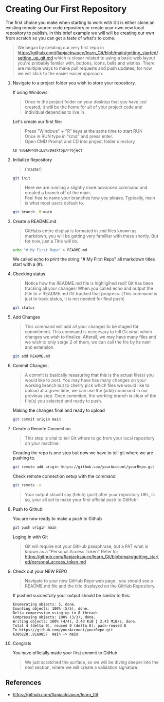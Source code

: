 # Creating Our First Repository 

The first choice you make when starting to work with Git is either clone an existing remote source code repository or create your own new local repository to publish. In this brief example we will will be creating our own from scratch so you can get a taste of what's to come. 

> We began by creating our very first repo in https://github.com/flapjacksauce/learn_Git/blob/main/getting_started/setting_up_git.md which is closer related to using a basic web layout you're probably familar with, buttons, icons, bells and wistles. There are multiple ways to make pull requests and push updates, for now we will stick to the easier easier approach.

1. Navigate to a project folder you wish to store your repository. 

    If using Windows: 

    > Once in the project folder on your desktop that you have just created, it will be the home for all of your project code and individual depencies to live in.

    Let's create our first file:

    > Press "Windows" + "R" keys at the same time to start RUN  
    > Once in RUN type in "cmd" and press enter.  
    > Open CMD Prompt and CD into project folder directory  

    ```sh
    CD %USERPROFILE%/Desktop/Project
    ```

2. Initialize Repository

    > (master)

    ```sh
    git init
    ```

    > Here we are running a slightly more advanced command and created a branch off of the main.  
    > Feel free to name your branches how you please. Typically, main is what most users default to.

    ```sh
    git branch -M main
    ```

3. Create a README.md

    > GitHubs entire display is formated in .md files known as markdown, you will be getting very familliar with these shortly. But for now, just a Title will do. 

    ```sh
    echo "# My First Repo" > README.md
    ```

    We called echo to print the string "# My First Repo" all markdown titles start with a (#).

4. Checking status

    > Notice how the README.md file is highligihed red? Git has been tracking all your changes!
    > When you called echo and output the title to > README.md Git tracked that progress.
    > (This command is just to track status, it is not needed for final push)

    ```sh
    git status
    ```

5. Add Changes

    > This command will add all your changes to be staged for commitment.
    > This command is neccesary to tell Git what which changes we wish to finalize. Afterall, we may have many files and we wish to only stage 2 of them, we can call the file by its nam and extension.

    ```sh
    git add README.md
    ```
6. Commit Changes.

    > A commit is basically reassuring that this is the actual file(s) you would like to post.
    > You may have has many changes on your working branch but to cherry pick which files we would like to upload at a given time, we can use the (add) command in our previous step.
    > Once commited, the working branch is clear of the file(s) you selected and ready to push. 

    Making the changes final and ready to upload
    ```sh
    git commit origin main
    ```

7. Create a Remote Connection

    > This step is vital to tell Git where to go from your local repository on your machine.

    Creating the repo is one step but now we have to tell git where we are pushing to.
    ```sh
    git remote add origin https://github.com/yourAccount/yourRepo.git
    ```

    Check remote connection setup with the command

    ```sh
    git remote -v
    ```
    > Your output should say (fetch) (pull) after your repository URL, is so, your all set to make your first official push to GitHub!
 

8. Push to Github

    You are now ready to make a push to Github
    ```sh
    git push origin main
    ```
	
	Loging in with Git 
	> Git will require not your GitHub passphrase, but a PAT what is known as a "Personal Access Token"
	Refer to:  https://github.com/flapjacksauce/learn_Git/blob/main/getting_started/personal_access_token.md

9. Check out your NEW REPO

    > Navigate to your new GitHub Repo web page , you should see a README.md file and the title displayed on the GitHub Repository.

    If pushed succesfully your output should be similar to this:
    ```
    Enumerating objects: 5, done.
    Counting objects: 100% (5/5), done.
    Delta compression using up to 8 threads
    Compressing objects: 100% (3/3), done.
    Writing objects: 100% (4/4), 2.43 KiB | 2.43 MiB/s, done.
    Total 4 (delta 0), reused 0 (delta 0), pack-reused 0
    To https://github.com/yourAccount/yourRepo.git
    6380228..81a9857  main -> main
    ```

10. Congrats

    You have officially made your first commit to GitHub
    > We just scratched the surface, so we will be diving deeper into the next section, where we will create a validation signature.

## References

* https://github.com/flapjacksauce/learn_Git